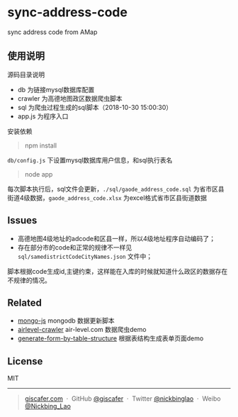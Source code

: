 # sync-address-code
sync address code from AMap

## 使用说明

源码目录说明

- db 为链接mysql数据库配置
- crawler 为高德地图政区数据爬虫脚本
- sql 为爬虫过程生成的sql脚本（2018-10-30 15:00:30）
- app.js 为程序入口

安装依赖

> npm install

`db/config.js` 下设置mysql数据库用户信息，和sql执行表名

> node app

每次脚本执行后，sql文件会更新，`./sql/gaode_address_code.sql` 为省市区县 街道4级数据，`gaode_address_code.xlsx` 为excel格式省市区县街道数据

## Issues

- 高德地图4级地址的adcode和区县一样，所以4级地址程序自动编码了；
- 存在部分市的code和正常的规律不一样见 `sql/samedistrictCodeCityNames.json` 文件中；


脚本根据code生成id,主键约束，这样能在入库的时候就知道什么政区的数据存在不规律的情况。


## Related

- [mongo-js](https://github.com/giscafer/mongo-js) mongodb 数据更新脚本
- [airlevel-crawler](https://github.com/giscafer/airlevel-crawler) air-level.com 数据爬虫demo
- [generate-form-by-table-structure](https://github.com/giscafer/generate-form-by-table-structure) 根据表结构生成表单页面demo

## License

MIT

---

> [giscafer.com](http://giscafer.com) &nbsp;&middot;&nbsp;
> GitHub [@giscafer](https://github.com/giscafer) &nbsp;&middot;&nbsp;
> Twitter [@nickbinglao](https://twitter.com/nickbinglao) &nbsp;&middot;&nbsp;
> Weibo [@Nickbing_Lao](https://weibo.com/laohoubin)